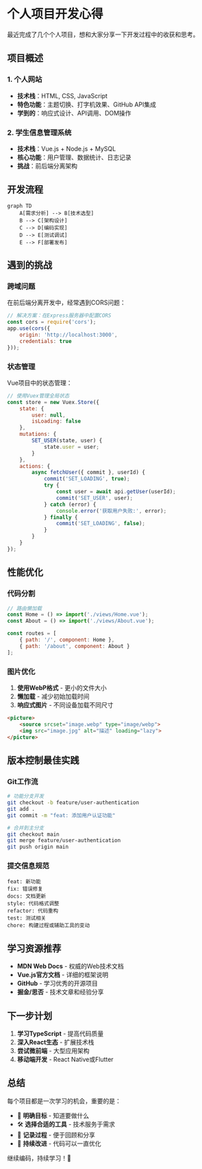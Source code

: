 # 个人项目开发心得

最近完成了几个个人项目，想和大家分享一下开发过程中的收获和思考。

## 项目概述

### 1. 个人网站
- **技术栈**：HTML, CSS, JavaScript
- **特色功能**：主题切换、打字机效果、GitHub API集成
- **学到的**：响应式设计、API调用、DOM操作

### 2. 学生信息管理系统
- **技术栈**：Vue.js + Node.js + MySQL
- **核心功能**：用户管理、数据统计、日志记录
- **挑战**：前后端分离架构

## 开发流程

```mermaid
graph TD
    A[需求分析] --> B[技术选型]
    B --> C[架构设计]
    C --> D[编码实现]
    D --> E[测试调试]
    E --> F[部署发布]
```

## 遇到的挑战

### 跨域问题

在前后端分离开发中，经常遇到CORS问题：

```javascript
// 解决方案：在Express服务器中配置CORS
const cors = require('cors');
app.use(cors({
    origin: 'http://localhost:3000',
    credentials: true
}));
```

### 状态管理

Vue项目中的状态管理：

```javascript
// 使用Vuex管理全局状态
const store = new Vuex.Store({
    state: {
        user: null,
        isLoading: false
    },
    mutations: {
        SET_USER(state, user) {
            state.user = user;
        }
    },
    actions: {
        async fetchUser({ commit }, userId) {
            commit('SET_LOADING', true);
            try {
                const user = await api.getUser(userId);
                commit('SET_USER', user);
            } catch (error) {
                console.error('获取用户失败:', error);
            } finally {
                commit('SET_LOADING', false);
            }
        }
    }
});
```

## 性能优化

### 代码分割

```javascript
// 路由懒加载
const Home = () => import('./views/Home.vue');
const About = () => import('./views/About.vue');

const routes = [
    { path: '/', component: Home },
    { path: '/about', component: About }
];
```

### 图片优化

1. **使用WebP格式** - 更小的文件大小
2. **懒加载** - 减少初始加载时间
3. **响应式图片** - 不同设备加载不同尺寸

```html
<picture>
    <source srcset="image.webp" type="image/webp">
    <img src="image.jpg" alt="描述" loading="lazy">
</picture>
```

## 版本控制最佳实践

### Git工作流

```bash
# 功能分支开发
git checkout -b feature/user-authentication
git add .
git commit -m "feat: 添加用户认证功能"

# 合并到主分支
git checkout main
git merge feature/user-authentication
git push origin main
```

### 提交信息规范

```
feat: 新功能
fix: 错误修复
docs: 文档更新
style: 代码格式调整
refactor: 代码重构
test: 测试相关
chore: 构建过程或辅助工具的变动
```

## 学习资源推荐

- **MDN Web Docs** - 权威的Web技术文档
- **Vue.js官方文档** - 详细的框架说明
- **GitHub** - 学习优秀的开源项目
- **掘金/思否** - 技术文章和经验分享

## 下一步计划

1. **学习TypeScript** - 提高代码质量
2. **深入React生态** - 扩展技术栈
3. **尝试微前端** - 大型应用架构
4. **移动端开发** - React Native或Flutter

## 总结

每个项目都是一次学习的机会，重要的是：

- 🎯 **明确目标** - 知道要做什么
- 🛠️ **选择合适的工具** - 技术服务于需求
- 📝 **记录过程** - 便于回顾和分享
- 🔄 **持续改进** - 代码可以一直优化

继续编码，持续学习！🚀
